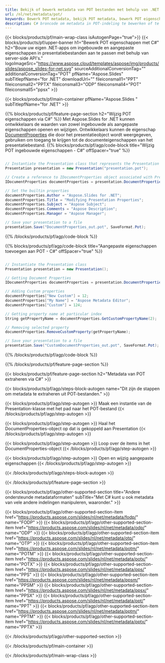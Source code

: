 ```yaml
---
title: Bekijk of bewerk metadata van POT bestanden met behulp van .NET
url: /nl/net/metadata/pot/
keywords: Bewerk POT metadata, bekijk POT metadata, bewerk POT eigenschappen, bekijk POT eigenschappen
description: C# broncode om metadata in POT-indeling te bewerken of te bekijken.
---
```


{{< blocks/products/pf/main-wrap-class isAutogenPage="true">}}
{{< blocks/products/pf/upper-banner h1="Bewerk POT eigenschappen met C#" h2="Bouw uw eigen .NET-apps om ingebouwde en aangepaste eigenschappen in presentatiebestanden aan te passen met behulp van server-side API's." logoImageSrc="https://www.aspose.cloud/templates/aspose/img/products/slides/aspose_slides-for-net.svg" sourceAdditionalConversionTag="" additionalConversionTag="POT" pfName="Aspose.Slides" subTitlepfName="for .NET" downloadUrl="" fileiconsmall1="PPT" fileiconsmall2="PPTX" fileiconsmall3="ODP" fileiconsmall4="POT" fileiconsmall5="ppsx" >}}

{{< blocks/products/pf/main-container pfName="Aspose.Slides " subTitlepfName="for .NET" >}}

{{% blocks/products/pf/feature-page-section  h2="Wijzig POT eigenschappen via C#" %}}
Met Aspose.Slides for .NET kunnen ontwikkelaars de waarden van zowel ingebouwde als aangepaste eigenschappen openen en wijzigen. Ontwikkelaars kunnen de eigenschap [DocumentProperties](https://reference.aspose.com/slides/net/aspose.slides/documentproperties/) die door het presentatieobject wordt weergegeven, gebruiken om toegang te krijgen tot de documenteigenschappen van het presentatiebestand.
{{% blocks/products/pf/agp/code-block title="Wijzig POT ingebouwde eigenschappen - C#" offSpacer="true" %}}

```cs

// Instantiate the Presentation class that represents the Presentation
Presentation presentation = new Presentation("presentation.pot");

// Create a reference to IDocumentProperties object associated with Presentation
IDocumentProperties documentProperties = presentation.DocumentProperties;

// Set the builtin properties
documentProperties.Author = "Aspose.Slides for .NET";
documentProperties.Title = "Modifying Presentation Properties";
documentProperties.Subject = "Aspose Subject";
documentProperties.Comments = "Aspose Description";
documentProperties.Manager = "Aspose Manager";

// Save your presentation to a file
presentation.Save("DocumentProperties_out.pot", SaveFormat.Pot);
```

{{% /blocks/products/pf/agp/code-block %}}

{{% blocks/products/pf/agp/code-block title="Aangepaste eigenschappen toevoegen aan POT - C#" offSpacer="true" %}}

```cs

// Instantiate the Presentation class
Presentation presentation = new Presentation();

// Getting Document Properties
IDocumentProperties documentProperties = presentation.DocumentProperties;

// Adding Custom properties
documentProperties["New Custom"] = 12;
documentProperties["My Name"] = "Aspose Metadata Editor";
documentProperties["Custom"] = 124;

// Getting property name at particular index
String getPropertyName = documentProperties.GetCustomPropertyName(2);

// Removing selected property
documentProperties.RemoveCustomProperty(getPropertyName);

// Save your presentation to a file
presentation.Save("CustomDocumentProperties_out.pot", SaveFormat.Pot);
```

{{% /blocks/products/pf/agp/code-block %}}

{{% /blocks/products/pf/feature-page-section %}}

{{< blocks/products/pf/feature-page-section  h2="Metadata van POT extraheren via C#" >}}

{{< blocks/products/pf/agp/steps-block-autogen name="Dit zijn de stappen om metadata te extraheren uit POT-bestanden." >}}

{{< blocks/products/pf/agp/step-autogen >}}
Maak een instantie van de Presentation-klasse met het pad naar het POT-bestand
{{< /blocks/products/pf/agp/step-autogen >}}

{{< blocks/products/pf/agp/step-autogen >}}
Haal het DocumentProperties-object op dat is gekoppeld aan Presentation
{{< /blocks/products/pf/agp/step-autogen >}}

{{< blocks/products/pf/agp/step-autogen >}}
Loop over de items in het DocumentProperties-object
{{< /blocks/products/pf/agp/step-autogen >}}

{{< blocks/products/pf/agp/step-autogen >}}
Open en wijzig aangepaste eigenschappen
{{< /blocks/products/pf/agp/step-autogen >}}

{{< /blocks/products/pf/agp/steps-block-autogen >}}

{{< /blocks/products/pf/feature-page-section >}}

{{< blocks/products/pf/agp/other-supported-section title="Andere ondersteunde metadataformaten" subTitle="Met C# kunt u ook metadata van vele andere indelingen manipuleren, waaronder." >}}

{{< blocks/products/pf/agp/other-supported-section-item href="https://products.aspose.com/slides/nl/net/metadata/fodp/" name="FODP" >}}
{{< blocks/products/pf/agp/other-supported-section-item href="https://products.aspose.com/slides/nl/net/metadata/odp/" name="ODP" >}}
{{< blocks/products/pf/agp/other-supported-section-item href="https://products.aspose.com/slides/nl/net/metadata/otp/" name="OTP" >}}
{{< blocks/products/pf/agp/other-supported-section-item href="https://products.aspose.com/slides/nl/net/metadata/potm/" name="POTM" >}}
{{< blocks/products/pf/agp/other-supported-section-item href="https://products.aspose.com/slides/nl/net/metadata/potx/" name="POTX" >}}
{{< blocks/products/pf/agp/other-supported-section-item href="https://products.aspose.com/slides/nl/net/metadata/pps/" name="PPS" >}}
{{< blocks/products/pf/agp/other-supported-section-item href="https://products.aspose.com/slides/nl/net/metadata/ppsm/" name="PPSM" >}}
{{< blocks/products/pf/agp/other-supported-section-item href="https://products.aspose.com/slides/nl/net/metadata/ppsx/" name="PPSX" >}}
{{< blocks/products/pf/agp/other-supported-section-item href="https://products.aspose.com/slides/nl/net/metadata/ppt/" name="PPT" >}}
{{< blocks/products/pf/agp/other-supported-section-item href="https://products.aspose.com/slides/nl/net/metadata/pptm/" name="PPTM" >}}
{{< blocks/products/pf/agp/other-supported-section-item href="https://products.aspose.com/slides/nl/net/metadata/pptx/" name="PPTX" >}}


{{< /blocks/products/pf/agp/other-supported-section >}}

{{< /blocks/products/pf/main-container >}}
    
{{< /blocks/products/pf/main-wrap-class >}}